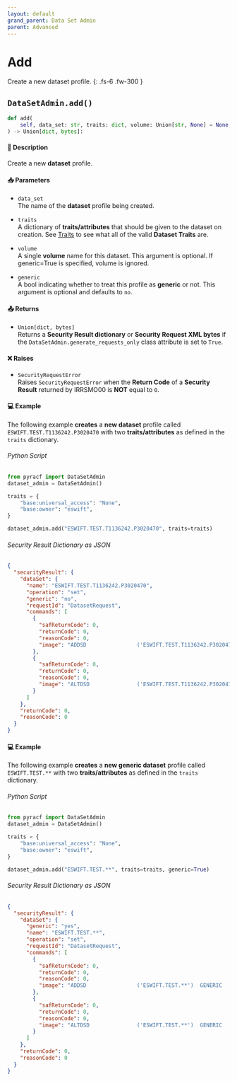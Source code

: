 ```yaml
---
layout: default
grand_parent: Data Set Admin
parent: Advanced
---
```


# Add

Create a new dataset profile.
{: .fs-6 .fw-300 }

## `DataSetAdmin.add()`

```python
def add(
    self, data_set: str, traits: dict, volume: Union[str, None] = None, generic: bool = False
) -> Union[dict, bytes]:
```

#### 📄 Description

Create a new **dataset** profile.

#### 📥 Parameters
* `data_set`<br>
  The name of the **dataset** profile being created.

* `traits`<br>
  A dictionary of **traits/attributes** that should be given to the dataset on creation. See [Traits](../segments_traits_operators#traits) to see what all of the valid **Dataset Traits** are.

* `volume`<br>
  A single **volume** name for this dataset. This argument is optional. If generic=True is specified, volume is ignored.

* `generic`<br>
  A bool indicating whether to treat this profile as **generic** or not. This argument is optional and defaults to `no`.

#### 📤 Returns
* `Union[dict, bytes]`<br>
  Returns a **Security Result dictionary** or **Security Request XML bytes** if the `DataSetAdmin.generate_requests_only` class attribute is set to `True`.

#### ❌ Raises
* `SecurityRequestError`<br>
  Raises `SecurityRequestError` when the **Return Code** of a **Security Result** returned by IRRSMO00 is **NOT** equal to `0`.

#### 💻 Example

The following example **creates** a **new dataset** profile called `ESWIFT.TEST.T1136242.P3020470` with two **traits/attributes** as defined in the `traits` dictionary.

###### Python Script
```python
from pyracf import DataSetAdmin
dataset_admin = DataSetAdmin()

traits = {
    "base:universal_access": "None",
    "base:owner": "eswift",
}

dataset_admin.add("ESWIFT.TEST.T1136242.P3020470", traits=traits)
```

###### Security Result Dictionary as JSON
```json
{
  "securityResult": {
    "dataSet": {
      "name": "ESWIFT.TEST.T1136242.P3020470",
      "operation": "set",
      "generic": "no",
      "requestId": "DatasetRequest",
      "commands": [
        {
          "safReturnCode": 0,
          "returnCode": 0,
          "reasonCode": 0,
          "image": "ADDSD                ('ESWIFT.TEST.T1136242.P3020470')"
        },
        {
          "safReturnCode": 0,
          "returnCode": 0,
          "reasonCode": 0,
          "image": "ALTDSD               ('ESWIFT.TEST.T1136242.P3020470')  UACC        (None) OWNER       (eswift)"
        }
      ]
    },
    "returnCode": 0,
    "reasonCode": 0
  }
}
```

#### 💻 Example

The following example **creates** a **new generic dataset** profile called `ESWIFT.TEST.**` with two **traits/attributes** as defined in the `traits` dictionary.

###### Python Script
```python
from pyracf import DataSetAdmin
dataset_admin = DataSetAdmin()

traits = {
    "base:universal_access": "None",
    "base:owner": "eswift",
}

dataset_admin.add("ESWIFT.TEST.**", traits=traits, generic=True)
```

###### Security Result Dictionary as JSON
```json
{
  "securityResult": {
    "dataSet": {
      "generic": "yes",
      "name": "ESWIFT.TEST.**",
      "operation": "set",
      "requestId": "DatasetRequest",
      "commands": [
        {
          "safReturnCode": 0,
          "returnCode": 0,
          "reasonCode": 0,
          "image": "ADDSD                ('ESWIFT.TEST.**')  GENERIC     "
        },
        {
          "safReturnCode": 0,
          "returnCode": 0,
          "reasonCode": 0,
          "image": "ALTDSD               ('ESWIFT.TEST.**')  GENERIC      UACC        (None) OWNER       (eswift)"
        }
      ]
    },
    "returnCode": 0,
    "reasonCode": 0
  }
}
```